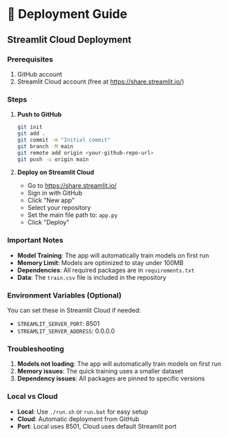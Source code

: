 # 🚀 Deployment Guide

## Streamlit Cloud Deployment

### Prerequisites
1. GitHub account
2. Streamlit Cloud account (free at https://share.streamlit.io/)

### Steps

1. **Push to GitHub**
   ```bash
   git init
   git add .
   git commit -m "Initial commit"
   git branch -M main
   git remote add origin <your-github-repo-url>
   git push -u origin main
   ```

2. **Deploy on Streamlit Cloud**
   - Go to https://share.streamlit.io/
   - Sign in with GitHub
   - Click "New app"
   - Select your repository
   - Set the main file path to: `app.py`
   - Click "Deploy"

### Important Notes

- **Model Training**: The app will automatically train models on first run
- **Memory Limit**: Models are optimized to stay under 100MB
- **Dependencies**: All required packages are in `requirements.txt`
- **Data**: The `train.csv` file is included in the repository

### Environment Variables (Optional)

You can set these in Streamlit Cloud if needed:
- `STREAMLIT_SERVER_PORT`: 8501
- `STREAMLIT_SERVER_ADDRESS`: 0.0.0.0

### Troubleshooting

1. **Models not loading**: The app will automatically train models on first run
2. **Memory issues**: The quick training uses a smaller dataset
3. **Dependency issues**: All packages are pinned to specific versions

### Local vs Cloud

- **Local**: Use `./run.sh` or `run.bat` for easy setup
- **Cloud**: Automatic deployment from GitHub
- **Port**: Local uses 8501, Cloud uses default Streamlit port 